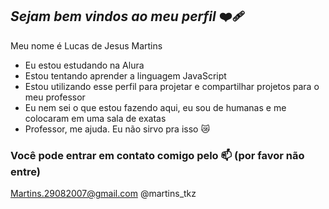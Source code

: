 ## _Sejam bem vindos ao meu perfil_ ❤️‍🩹

Meu nome é Lucas de Jesus Martins

- Eu estou estudando na Alura
- Estou tentando aprender a linguagem JavaScript
- Estou utilizando esse perfil para projetar e compartilhar projetos para o meu professor
- Eu nem sei o que estou fazendo aqui, eu sou de humanas e me colocaram em uma sala de exatas
- Professor, me ajuda. Eu não sirvo pra isso 😿

### Você pode entrar em contato comigo pelo 📫 (por favor não entre)

Martins.29082007@gmail.com
@martins_tkz
